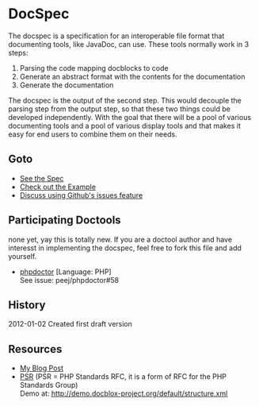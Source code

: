 # DocSpec
The docspec is a specification for an interoperable file format that documenting tools, like JavaDoc, can use. These tools normally work in 3 steps:

1. Parsing the code mapping docblocks to code
2. Generate an abstract format with the contents for the documentation
3. Generate the documentation

The docspec is the output of the second step. This would decouple the parsing step from the output step, so that these two things could be developed independently. With the goal that there will be a pool of various documenting tools and a pool of various display tools and that makes it easy for end users to combine them on their needs.

## Goto
- [See the Spec](https://github.com/gossi/docspec/blob/master/spec.md)
- [Check out the Example](https://github.com/gossi/docspec/blob/master/example.json)
- [Discuss using Github's issues feature](https://github.com/gossi/docspec/issues)

## Participating Doctools
none yet, yay this is totally new. If you are a doctool author and have interesst in implementing the docspec, feel free to fork this file and add yourself.

- [phpdoctor](https://github.com/peej/phpdoctor) [Language: PHP]  
  See issue: peej/phpdoctor#58

## History
2012-01-02 Created first draft version

## Resources
- [My Blog Post](http://gos.si/blog/docspec-as-interoperable-file-format-between-doctools)
- [PSR](https://github.com/docblox/docblox/blob/master/docs/PSR.md) (PSR = PHP Standards RFC, it is a form of RFC for the PHP Standards Group)  
  Demo at: http://demo.docblox-project.org/default/structure.xml







